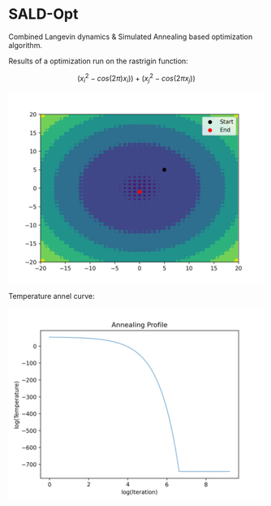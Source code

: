 # SALD-Opt
Combined Langevin dynamics &amp; Simulated Annealing based optimization algorithm. 

Results of a optimization run on the rastrigin function: 

$$({x}_{i}^2 - cos(2\pi) {x}_{i}) )+ ({x}_{j}^2 - cos(2\pi {x}_{j}))$$

![](out.png)

Temperature annel curve:

![](temp.png)
